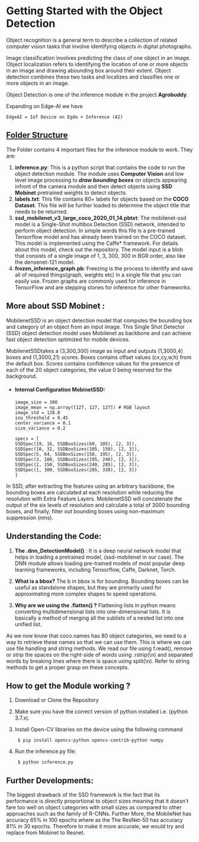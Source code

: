 # Getting Started with the Object Detection 

Object recognition is a general term to describe a collection of related computer vision tasks that involve identifying objects in digital photographs.

Image classification involves predicting the class of one object in an image. Object localization refers to identifying the location of one or more objects in an image and drawing abounding box around their extent. Object detection combines these two tasks and localizes and classifies one or more objects in an image.

Object Detection is one of the inference module in the project **Agrobuddy**. 

Expanding on Edge-AI we have 

    EdgeAI = IoT Device on Egde + Inference (AI)


## <u>Folder Structure</u>

The Folder contains 4 important files for the inference module to work. They are: 

1. **inference.py**: This is a python script that contains the code to run the object detection module. The module uses **Computer Vision** and low level image processing to ***draw bounding boxes*** on objects appearing infront of the camera module and then detect objects using **SSD Mobinet** pretrained weights to detect objects.
2. **labels.txt**: This file contains 80+ labels for objects based on the **COCO Dataset**. This file will be further loaded to determine the object title that needs to be returned. 
3. **ssd_mobilenet_v3_large_coco_2020_01_14.pbtxt**: The mobilenet-ssd model is a Single-Shot multibox Detection (SSD) network, intended to perform object detection. In simple words this file is a pre-trained Tensorflow model and has already been trained on the COCO dataset. This model is implemented using the Caffe* framework. For details about this model, check out the repository. The model input is a blob that consists of a single image of 1, 3, 300, 300 in BGR order, also like the densenet-121 model. 
4. **frozen_inference_graph.pb**: Freezing is the process to identify and save all of required things(graph, weights etc) in a single file that you can easily use. Frozen graphs are commonly used for inference in TensorFlow and are stepping stones for inference for other frameworks.



## More about SSD Mobinet : 

MobilenetSSD is an object detection model that computes the bounding box and category of an object from an input image. This Single Shot Detector (SSD) object detection model uses Mobilenet as backbone and can achieve fast object detection optimized for mobile devices. 

MobilenetSSDtakes a (3,300,300) image as input and outputs (1,3000,4) boxes and (1,3000,21) scores. Boxes contains offset values (cx,cy,w,h) from the default box. Scores contains confidence values for the presence of each of the 20 object categories, the value 0 being reserved for the background.


  - #### Internal Configuration MobinetSSD:
        image_size = 300
        image_mean = np.array([127, 127, 127]) # RGB layout
        image_std = 128.0
        iou_threshold = 0.45
        center_variance = 0.1
        size_variance = 0.2

        specs = [
        SSDSpec(19, 16, SSDBoxSizes(60, 105), [2, 3]),
        SSDSpec(10, 32, SSDBoxSizes(105, 150), [2, 3]),
        SSDSpec(5, 64, SSDBoxSizes(150, 195), [2, 3]),
        SSDSpec(3, 100, SSDBoxSizes(195, 240), [2, 3]),
        SSDSpec(2, 150, SSDBoxSizes(240, 285), [2, 3]),
        SSDSpec(1, 300, SSDBoxSizes(285, 330), [2, 3])
        ]


In SSD, after extracting the features using an arbitrary backbone, the bounding boxes are calculated at each resolution while reducing the resolution with Extra Feature Layers. MobilenetSSD will concatenate the output of the six levels of resolution and calculate a total of 3000 bounding boxes, and finally, filter out bounding boxes using non-maximum suppression (nms).


## Understanding the Code: 

1. **The .dnn_DetectionModel()** : It is a deep neural network model that helps in loading a pretrained model, (ssd-mobilenet in our case). The DNN module allows loading pre-trained models of most popular deep learning frameworks, including Tensorflow, Caffe, Darknet, Torch.

2. **What is a bbox?** 
The b in bbox is for bounding. Bounding boxes can be useful as standalone shapes, but they are primarily used for approximating more complex shapes to speed operations.

3. **Why are we using the .flatten() ?**
Flattening lists in python means converting multidimensional lists into one-dimensional lists. It is basically a method of merging all the sublists of a nested list into one unified list.

As we now know that coco.names has 80 object categories, we need to a way to retrieve these names so that we can use them. This is where we can use file handling and string methods. We read our file using f.read(), remove or strip the spaces on the right-side of words using .rstrip(\n) and separated words by breaking lines where there is space using split(\n). Refer to string methods to get a proper grasp on these concepts.

## How to get the Module working ? 

1. Download or Clone the Repository

2. Make sure you have the correct version of python installed i.e. (python 3.7.x). 

3. Install Open-CV libraries on the device using the following command 

        $ pip install opencv-python opencv-contrib-python numpy 

4. Run the inference.py file:
    
        $ python inference.py 


## Further Developments: 

The biggest drawback of the SSD framework is the fact that its performance is directly proportional to object sizes meaning that it doesn’t fare too well on object categories with small sizes as compared to other approaches such as the family of R-CNNs. Further More, the MobileNet has accuracy 65% in 100 epochs where as the The ResNet-50 has accuracy 81% in 30 epochs. Therefore to make it more accurate, we would try and replace from Mobinet to Resnet.




